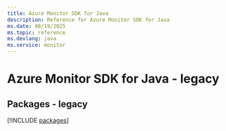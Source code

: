 ```yaml
---
title: Azure Monitor SDK for Java
description: Reference for Azure Monitor SDK for Java
ms.date: 08/19/2025
ms.topic: reference
ms.devlang: java
ms.service: monitor
---
```

# Azure Monitor SDK for Java - legacy
## Packages - legacy
[!INCLUDE [packages](monitor-index.md)]